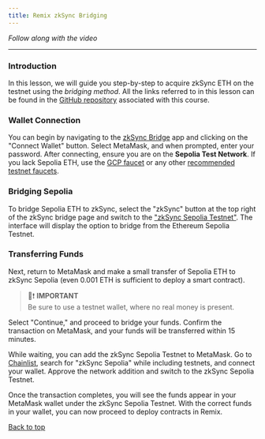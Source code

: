 ```yaml
---
title: Remix zkSync Bridging
---
```


_Follow along with the video_

---
<a name="top"></a>
### Introduction

In this lesson, we will guide you step-by-step to acquire zkSync ETH on the testnet using the _bridging method_. All the links referred to in this lesson can be found in the [GitHub repository](https://github.com/Cyfrin/foundry-full-course-cu?tab=readme-ov-file#recommended-tools) associated with this course.

### Wallet Connection

You can begin by navigating to the [zkSync Bridge](https://portal.zksync.io/bridge) app and clicking on the "Connect Wallet" button. Select MetaMask, and when prompted, enter your password. After connecting, ensure you are on the **Sepolia Test Network**. If you lack Sepolia ETH, use the [GCP faucet](https://cloud.google.com/application/web3/faucet/ethereum/sepolia) or any other [recommended testnet faucets](https://github.com/Cyfrin/foundry-full-course-cu?tab=readme-ov-file#testnet-faucets).

### Bridging Sepolia

To bridge Sepolia ETH to zkSync, select the "zkSync" button at the top right of the zkSync bridge page and switch to the ["zkSync Sepolia Testnet"](https://portal.zksync.io/bridge/?network=sepolia). The interface will display the option to bridge from the Ethereum Sepolia Testnet.

### Transferring Funds

Next, return to MetaMask and make a small transfer of Sepolia ETH to zkSync Sepolia (even 0.001 ETH is sufficient to deploy a smart contract).

> 👀❗ **IMPORTANT**  
> Be sure to use a testnet wallet, where no real money is present.

Select "Continue," and proceed to bridge your funds. Confirm the transaction on MetaMask, and your funds will be transferred within 15 minutes.

While waiting, you can add the zkSync Sepolia Testnet to MetaMask. Go to [Chainlist](https://chainlist.org/), search for "zkSync Sepolia" while including testnets, and connect your wallet. Approve the network addition and switch to the zkSync Sepolia Testnet.


Once the transaction completes, you will see the funds appear in your MetaMask wallet under the zkSync Sepolia Testnet. With the correct funds in your wallet, you can now proceed to deploy contracts in Remix.


[Back to top](#top)